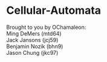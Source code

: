 ﻿# Cellular-Automata
Brought to you by OChamaleon:  
Ming DeMers (mtd64)  
Jack Jansons (jcj59)  
Benjamin Nozik (bhn9)  
Jason Chung (jkc97)
